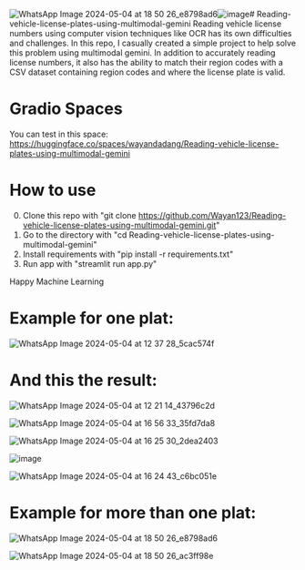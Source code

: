 ![WhatsApp Image 2024-05-04 at 18 50 26_e8798ad6](https://github.com/Wayan123/Reading-vehicle-license-plates-using-multimodal-gemini/assets/17795544/bc378fdf-227a-47d2-ae4f-9c576989683d)![image](https://github.com/Wayan123/Reading-vehicle-license-plates-using-multimodal-gemini/assets/17795544/d46d05b6-7216-4952-b003-ad9d4adc328d)# Reading-vehicle-license-plates-using-multimodal-gemini
Reading vehicle license numbers using computer vision techniques like OCR has its own difficulties and challenges. In this repo, I casually created a simple project to help solve this problem using multimodal gemini. In addition to accurately reading license numbers, it also has the ability to match their region codes with a CSV dataset containing region codes and where the license plate is valid.

# Gradio Spaces
You can test in this space: https://huggingface.co/spaces/wayandadang/Reading-vehicle-license-plates-using-multimodal-gemini 

# How to use
0. Clone this repo with "git clone https://github.com/Wayan123/Reading-vehicle-license-plates-using-multimodal-gemini.git"
1. Go to the directory with "cd Reading-vehicle-license-plates-using-multimodal-gemini"
2. Install requirements with "pip install -r requirements.txt"
3. Run app with "streamlit run app.py"

Happy Machine Learning

# Example for one plat:

![WhatsApp Image 2024-05-04 at 12 37 28_5cac574f](https://github.com/Wayan123/Reading-vehicle-license-plates-using-multimodal-gemini/assets/17795544/4354b38c-71dc-44c4-9f98-907dc4d614c8)

# And this the result:

![WhatsApp Image 2024-05-04 at 12 21 14_43796c2d](https://github.com/Wayan123/Reading-vehicle-license-plates-using-multimodal-gemini/assets/17795544/992a60be-176d-4550-b396-372a4b7273f4)

![WhatsApp Image 2024-05-04 at 16 56 33_35fd7da8](https://github.com/Wayan123/Reading-vehicle-license-plates-using-multimodal-gemini/assets/17795544/964fa2a3-7ece-46b1-b365-1c3369099766) 

![WhatsApp Image 2024-05-04 at 16 25 30_2dea2403](https://github.com/Wayan123/Reading-vehicle-license-plates-using-multimodal-gemini/assets/17795544/9a5552e0-5d57-42d5-a2a0-04e45a796dbb)

![image](https://github.com/Wayan123/Reading-vehicle-license-plates-using-multimodal-gemini/assets/17795544/1f583200-8be6-4f79-a2a8-ca74b650125a) 

![WhatsApp Image 2024-05-04 at 16 24 43_c6bc051e](https://github.com/Wayan123/Reading-vehicle-license-plates-using-multimodal-gemini/assets/17795544/22c6389e-de8c-44d1-b54e-d1db1273785b) 


# Example for more than one plat:

![WhatsApp Image 2024-05-04 at 18 50 26_e8798ad6](https://github.com/Wayan123/Reading-vehicle-license-plates-using-multimodal-gemini/assets/17795544/59c83bfc-3018-4007-8970-931f508b5598) 

![WhatsApp Image 2024-05-04 at 18 50 26_ac3ff98e](https://github.com/Wayan123/Reading-vehicle-license-plates-using-multimodal-gemini/assets/17795544/210e9795-6fc4-433a-b46f-782a016aa64d) 

